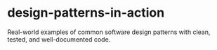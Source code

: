 # design-patterns-in-action
Real-world examples of common software design patterns with clean, tested, and well-documented code.
